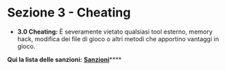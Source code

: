 # Sezione 3 - Cheating

*  **3.0 Cheating:** È severamente vietato qualsiasi tool esterno, memory hack, modifica dei file di gioco o altri metodi che apportino vantaggi in gioco.

**Qui la lista delle sanzioni:** [**Sanzioni**](sanzioni.md)\*\*\*\*

